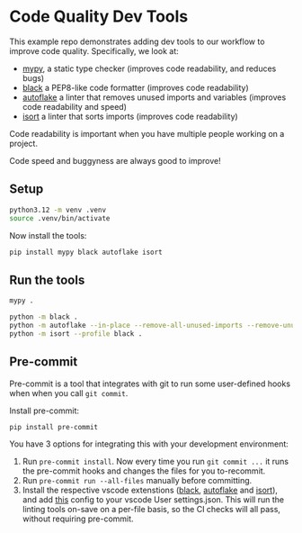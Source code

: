 # Code Quality Dev Tools

This example repo demonstrates adding dev tools to our workflow to improve code quality. Specifically, we look at:

- [mypy](https://github.com/python/mypy), a static type checker (improves code readability, and reduces bugs)
- [black](https://github.com/psf/black) a PEP8-like code formatter (improves code readability)
- [autoflake](https://github.com/PyCQA/autoflake) a linter that removes unused imports and variables (improves code readability and speed)
- [isort](https://github.com/PyCQA/isort) a linter that sorts imports (improves code readability)

Code readability is important when you have multiple people working on a project.

Code speed and buggyness are always good to improve!

## Setup

```bash
python3.12 -m venv .venv
source .venv/bin/activate
```

Now install the tools:

```bash
pip install mypy black autoflake isort
```

## Run the tools

```bash
mypy .

python -m black .
python -m autoflake --in-place --remove-all-unused-imports --remove-unused-variables --recursive .
python -m isort --profile black .
```

## Pre-commit

Pre-commit is a tool that integrates with git to run some user-defined hooks when when you call `git commit`.

Install pre-commit:

```bash
pip install pre-commit
```

You have 3 options for integrating this with your development environment:

1. Run `pre-commit install`. Now every time you run `git commit ...` it runs the pre-commit hooks and changes the files for you to-recommit.
2. Run `pre-commit run --all-files` manually before committing.
3. Install the respective vscode extenstions ([black](https://marketplace.visualstudio.com/items?itemName=ms-python.black-formatter), [autoflake](https://marketplace.visualstudio.com/items?itemName=mikoz.autoflake-extension) and [isort](https://marketplace.visualstudio.com/items?itemName=ms-python.isort)), and add [this](https://gist.github.com/evangriffiths/f9f8fd6d365f3acafb7e1aa1bff78dae) config to your vscode User settings.json. This will run the linting tools on-save on a per-file basis, so the CI checks will all pass, without requiring pre-commit.
